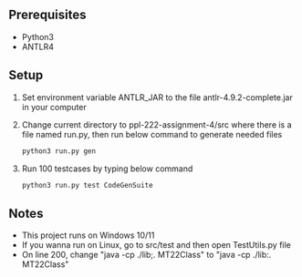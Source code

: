 ## Prerequisites

- Python3
- ANTLR4

## Setup

1. Set environment variable ANTLR_JAR to the file antlr-4.9.2-complete.jar in your computer
2. Change current directory to ppl-222-assignment-4/src where there is a file named run.py, then run below command to generate needed files

   ```sh
   python3 run.py gen 
   ```
3. Run 100 testcases by typing below command

   ```sh
   python3 run.py test CodeGenSuite
   ```

## Notes

- This project runs on Windows 10/11
- If you wanna run on Linux, go to src/test and then open TestUtils.py file
- On line 200, change "java -cp ./lib;. MT22Class" to "java -cp ./lib:. MT22Class"
